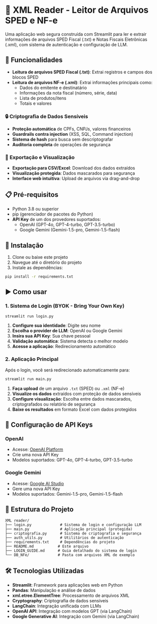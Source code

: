 # 📄 XML Reader - Leitor de Arquivos SPED e NF-e

Uma aplicação web segura construída com Streamlit para ler e extrair informações de arquivos SPED Fiscal (.txt) e Notas Fiscais Eletrônicas (.xml), com sistema de autenticação e configuração de LLM.

## 🚀 Funcionalidades

- **Leitura de arquivos SPED Fiscal (.txt)**: Extrai registros e campos dos blocos SPED
- **Leitura de arquivos NF-e (.xml)**: Extrai informações principais como:
  - Dados do emitente e destinatário
  - Informações da nota fiscal (número, série, data)
  - Lista de produtos/itens
  - Totais e valores

### 🔒 **Criptografia de Dados Sensíveis**
- **Proteção automática** de CPFs, CNPJs, valores financeiros
- **Guardrails contra injection** (XSS, SQL, Command injection)
- **Sistema de hash** para busca sem descriptografar
- **Auditoria completa** de operações de segurança

### 💾 **Exportação e Visualização**
- **Exportação para CSV/Excel**: Download dos dados extraídos
- **Visualização protegida**: Dados mascarados para segurança
- **Interface web intuitiva**: Upload de arquivos via drag-and-drop

## 📋 Pré-requisitos

- Python 3.8 ou superior
- pip (gerenciador de pacotes do Python)
- **API Key** de um dos provedores suportados:
  - OpenAI (GPT-4o, GPT-4-turbo, GPT-3.5-turbo)
  - Google Gemini (Gemini-1.5-pro, Gemini-1.5-flash)

## 🔧 Instalação

1. Clone ou baixe este projeto
2. Navegue até o diretório do projeto
3. Instale as dependências:

```bash
pip install -r requirements.txt
```

## ▶️ Como usar

### **1. Sistema de Login (BYOK - Bring Your Own Key)**

```bash
streamlit run login.py
```

1. **Configure sua identidade**: Digite seu nome
2. **Escolha o provider de LLM**: OpenAI ou Google Gemini
3. **Insira sua API Key**: Sua chave pessoal
4. **Validação automática**: Sistema detecta o melhor modelo
5. **Acesse a aplicação**: Redirecionamento automático

### **2. Aplicação Principal**

Após o login, você será redirecionado automaticamente para:

```bash
streamlit run main.py
```

1. **Faça upload** de um arquivo `.txt` (SPED) ou `.xml` (NF-e)
2. **Visualize os dados** extraídos com proteção de dados sensíveis
3. **Configure visualização**: Escolha entre dados mascarados, criptografados ou relatório de segurança
4. **Baixe os resultados** em formato Excel com dados protegidos

## 🔑 Configuração de API Keys

### **OpenAI**
- Acesse: [OpenAI Platform](https://platform.openai.com/api-keys)
- Crie uma nova API Key
- Modelos suportados: GPT-4o, GPT-4-turbo, GPT-3.5-turbo

### **Google Gemini**
- Acesse: [Google AI Studio](https://makersuite.google.com/app/apikey)
- Gere uma nova API Key
- Modelos suportados: Gemini-1.5-pro, Gemini-1.5-flash

## 📁 Estrutura do Projeto

```
XML reader/
├── login.py             # Sistema de login e configuração LLM
├── main.py              # Aplicação principal (protegida)
├── criptografia.py      # Sistema de criptografia e segurança
├── auth_utils.py        # Utilitários de autenticação
├── requirements.txt     # Dependências do projeto
├── README.md           # Este arquivo
├── LOGIN_GUIDE.md      # Guia detalhado do sistema de login
└── DB_NFe/             # Pasta com arquivos XML de exemplo
```

## 🛠️ Tecnologias Utilizadas

- **Streamlit**: Framework para aplicações web em Python
- **Pandas**: Manipulação e análise de dados
- **xml.etree.ElementTree**: Processamento de arquivos XML
- **Cryptography**: Criptografia de dados sensíveis
- **LangChain**: Integração unificada com LLMs
- **OpenAI API**: Integração com modelos GPT (via LangChain)
- **Google Generative AI**: Integração com Gemini (via LangChain)

